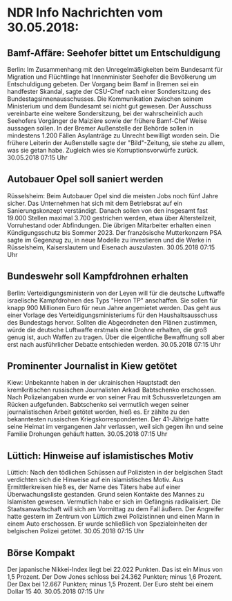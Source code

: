 # NDR Info Nachrichten vom 30.05.2018:


## Bamf-Affäre: Seehofer bittet um Entschuldigung
Berlin: Im Zusammenhang mit den Unregelmäßigkeiten beim Bundesamt für Migration und Flüchtlinge hat Innenminister Seehofer die Bevölkerung um Entschuldigung gebeten. Der Vorgang beim Bamf in Bremen sei ein handfester Skandal, sagte der CSU-Chef nach einer Sondersitzung des Bundestagsinnenausschusses. Die Kommunikation zwischen seinem Ministerium und dem Bundesamt sei nicht gut gewesen. Der Ausschuss vereinbarte eine weitere Sondersitzung, bei der wahrscheinlich auch Seehofers Vorgänger de Maizière sowie der frühere Bamf-Chef Weise aussagen sollen. In der Bremer Außenstelle der Behörde sollen in mindestens 1.200 Fällen Asylanträge zu Unrecht bewilligt worden sein. Die frühere Leiterin der Außenstelle sagte der "Bild"-Zeitung, sie stehe zu allem, was sie getan habe. Zugleich wies sie Korruptionsvorwürfe zurück. 30.05.2018 07:15 Uhr 

## Autobauer Opel soll saniert werden
Rüsselsheim: Beim Autobauer Opel sind die meisten Jobs noch fünf Jahre sicher. Das Unternehmen hat sich mit dem Betriebsrat auf ein Sanierungskonzept verständigt. Danach sollen von den insgesamt fast 19.000 Stellen maximal 3.700 gestrichen werden, etwa über Altersteilzeit, Vorruhestand oder Abfindungen. Die übrigen Mitarbeiter erhalten einen Kündigungsschutz bis Sommer 2023. Der französische Mutterkonzern PSA sagte im Gegenzug zu, in neue Modelle zu investieren und die Werke in Rüsselsheim, Kaiserslautern und Eisenach auszulasten. 30.05.2018 07:15 Uhr 

## Bundeswehr soll Kampfdrohnen erhalten
Berlin: Verteidigungsministerin von der Leyen will für die deutsche Luftwaffe israelische Kampfdrohnen des Typs "Heron TP" anschaffen. Sie sollen für knapp 900 Millionen Euro für neun Jahre angemietet werden. Das geht aus einer Vorlage des Verteidigungsministeriums für den Haushaltsausschuss des Bundestags hervor. Sollten die Abgeordneten den Plänen zustimmen, würde die deutsche Luftwaffe erstmals eine Drohne erhalten, die groß genug ist, auch Waffen zu tragen. Über die eigentliche Bewaffnung soll aber erst nach ausführlicher Debatte entschieden werden. 30.05.2018 07:15 Uhr 

## Prominenter Journalist in Kiew getötet
Kiew: Unbekannte haben in der ukrainischen Hauptstadt den kremlkritischen russischen Journalisten Arkadi Babtschenko erschossen. Nach Polizeiangaben wurde er von seiner Frau mit Schussverletzungen am Rücken aufgefunden. Babtschenko sei vermutlich wegen seiner journalistischen Arbeit getötet worden, hieß es. Er zählte zu den bekanntesten russischen Kriegskorrespondenten. Der 41-Jährige hatte seine Heimat im vergangenen Jahr verlassen, weil sich gegen ihn und seine Familie Drohungen gehäuft hatten. 30.05.2018 07:15 Uhr 

## Lüttich: Hinweise auf islamistisches Motiv
Lüttich: Nach den tödlichen Schüssen auf Polizisten in der belgischen Stadt verdichten sich die Hinweise auf ein islamistisches Motiv. Aus Ermittlerkreisen hieß es, der Name des Täters habe auf einer Überwachungsliste gestanden. Grund seien Kontakte des Mannes zu Islamisten gewesen. Vermutlich habe er sich im Gefängnis radikalisiert. Die Staatsanwaltschaft will sich am Vormittag zu dem Fall äußern. Der Angreifer hatte gestern im Zentrum von Lüttich zwei Polizistinnen und einen Mann in einem Auto erschossen. Er wurde schließlich von Spezialeinheiten der belgischen Polizei getötet. 30.05.2018 07:15 Uhr 

## Börse Kompakt
Der japanische Nikkei-Index liegt bei 22.022 Punkten. Das ist ein Minus von 1,5 Prozent. Der Dow Jones schloss bei 24.362 Punkten; minus 1,6 Prozent. Der Dax bei 12.667 Punkten; minus 1,5 Prozent. Der Euro steht bei einem Dollar 15 40. 30.05.2018 07:15 Uhr 
